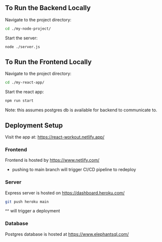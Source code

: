 ## To Run the Backend Locally

Navigate to the project directory:

```bash
cd ./my-node-project/
```
Start the server:

```bash
node ./server.js
```

## To Run the Frontend Locally

Navigate to the project directory:

```bash
cd ./my-react-app/
```
Start the react app:

```bash
npm run start
```

Note: this assumes postgres db is available for backend to communicate to.


## Deployment Setup
Visit the app at: https://react-workout.netlify.app/

### Frontend
Frontend is hosted by https://www.netlify.com/
- pushing to main branch will trigger CI/CD pipeline to redeploy

### Server
Express server is hosted on https://dashboard.heroku.com/
```bash
git push heroku main
```
^^ will trigger a deployment

### Database 
Postgres database is hosted at https://www.elephantsql.com/
